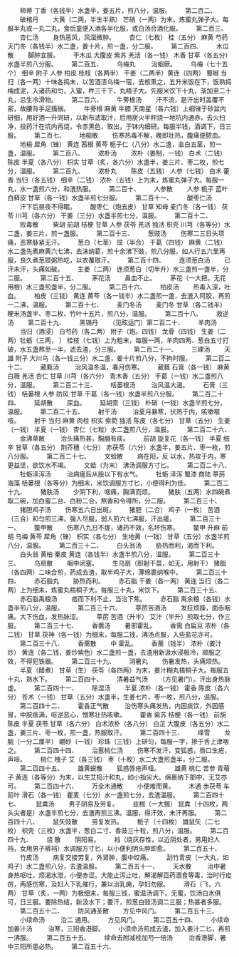 <!-- { "loadSidebar": true } -->
　　柿蒂 丁香（各钱半）水盏半，姜五片，煎八分，温服。
　　第二百二、
　　破棺丹
　　大黄（二两，半生半熟） 芒硝（一两）为末，炼蜜丸弹子大。每服半丸或一丸二丸，食后童便入酒各半化服，或白汤合酒化服。
　　第二百三、
　　杏仁汤
　　身热恶风，风湿微肿。
　　杏仁（七枚） 桂（五分） 麻黄 芍药 天门冬（各钱半）水二盏，姜十片，煎一盏，分二服。
　　第二百四、
　　木瓜散
　　脚肿宜服。
　　干木瓜 大腹皮 紫苏 羌活（各一钱） 木香 甘草（各五分）水盏半煎八分服。
　　第二百五、
　　乌梅丸
　　 治蛔厥。
　　乌梅（七十五个） 细辛 附子 人参 柏皮 桂枝（各两半） 干姜（二两半）黄连（四两） 蜀椒 当归（各一两）十味各捣末，以苦酒渍乌梅一宿，去核熏之，五升米饭在下，饭熟捣梅成泥，入诸药和匀，入蜜，杵三千下，丸梧子大。先服米饮下十丸，渐加至二十丸，忌生冷滑物。
　　第二百六、
　　牛蒡根汤
　　汗不流，是汗出时盖覆不密，故腰背手足搐搦。
　　牛蒡根 麻黄 牛膝 天南星（各六钱）上细锉于砂盆内研细，用好酒一升同研，以新布滤取汁，后用炭火半秤烧一地坑内通赤，去火扫净，投药汁在坑内再烧，令赤黑色，取出，于钵内细研。每服半钱，酒调下，日三服。
　　第二百七、
　　地榆散
　　伤寒热毒不解，晚即壮热，腹痛便脓血。
　　地榆 犀角（锉） 黄连 茜根 黄芩 栀子仁（八分）水二盏，韭白五茎，煎一盏，温服。
　　第二百八、
　　浓朴汤
　　浓朴（姜制，一钱） 白术（二钱） 陈皮 半夏（各八分） 枳实 甘草（炙，各六分）水盏半，姜三片、枣二枚，煎七分，温服。
　　第二百九、
　　浓朴丸
　　陈皮（五钱） 人参（七钱） 白术 藿香 当归（各五钱） 细辛（二钱） 浓朴（五钱）上为末，炼蜜丸弹子大。每服一丸，水一盏煎六分，和渣热服。
　　第二百十、
　　人参散
　　人参 栀子 蓝叶 白藓皮 甘草（各一钱）水盏半煎七分服。
　　第二百十一、
　　酸枣仁汤
　　汗下后昼夜不得眠。
　　酸枣仁（炮去皮） 甘草 知母 麦门冬（各一钱） 茯苓 川芎（各六分） 干姜（三分）水盏半煎七分，温服。
　　第二百十二、
　　败毒散
　　柴胡 前胡 桔梗 甘草 人参 茯苓 羌活 独活 枳壳 川芎（各等分）水二盏，姜三片，煎一盏服。
　　第二百十三、
　　葱豉汤
　　伤寒二三日头项痛，恶寒脉紧无汗。
　　葱白（七茎） 豉（半合） 干葛（四钱） 麻黄（二钱）水二盏先煮麻黄六七沸，去沫纳葛，煎十余沸下豉，煎八分服。如人行五六里再服，良久煮葱豉粥热吃，以衣覆取汗。
　　第二百十四、
　　连须葱白汤
　　已汗未汗，头痛如破。
　　生姜（二两） 连须葱白（切半升）水三盏煎一盏半，分二服。
　　第二百十五、
　　茅花汤
　　鼻血不止。
　　茅花（一大把，无花用根）水三盏煎盏半，分二服。
　　第二百十六、
　　柏皮汤
　　热毒入深，吐血。
　　柏皮（三钱） 黄连 黄芩（各一钱半）水二盏煎一盏，去渣入阿胶，再煎一二沸，温服。
　　第二百十七、
　　麦门冬汤
　　麦门冬 甘草（各二钱半）粳米汤盏半、枣二枚、竹叶十五片，煎八分，温服。
　　第二百十八、
　　救逆汤
　　第二百十九、
　　黑锡丹
　　（见眩运门）第二百二十、
　　羊肉汤
　　当归（酒浸） 白芍药（各二两） 附子（炮。四钱） 龙骨（四钱） 生姜（二两）牡蛎（三两， ） 桂枝（七钱）上为粗末，每服一两，羊肉四两、葱白五寸打破，水五盏熬至一半，滤去渣，分三服。
　　第二百二十一、
　　三建汤
　　天雄 附子 大川乌（各一钱三分）水二盏，姜十片煎八分，不拘时服。
　　第二百二十二、
　　葳蕤汤
　　 治风温冬温，春月伤寒。
　　葳蕤 石膏（各一钱） 麻黄 白薇 羌活 杏仁 甘草 川芎（各六分） 青木香（五分） 干葛（一钱）水二盏煎八分，温服。
　　第二百二十三、
　　栝蒌根汤
　　 治风温大渴。
　　石膏（三钱） 栝蒌根 人参 防风 甘草 干葛（各一钱）水盏半煎八分服。
　　第二百二十四、
　　延胡散
　　尿血。
　　延胡索（三钱） 朴硝（一钱）水盏半煎七分，温服。
　　第二百二十五、
　　射干汤
　　 治夏月暴寒，伏热于内，咳嗽喉哑。
　　射干 当归 麻黄 肉桂 枳实 紫菀 独活 陈皮（各七分） 甘草（五分） 生姜（一钱） 半夏（一钱） 杏仁（七粒）水二盏煎八分，温服。
　　第二百二十六、
　　金沸草散
　　 治头痛热甚，胸膈有痰。
　　前胡 旋复花（各一钱） 半夏 细辛 甘草（各五分） 荆芥穗（七分） 赤茯苓（六分）水盏半，姜五片、枣一枚，煎八分服。
　　第二百二十七、
　　文蛤散
　　病在阳，反 以水，热攻于内，寒更益坚，欲饮水不竭。
　　文蛤（为末） 沸汤调服方寸匕。
　　第二百二十八、
　　牡蛎泽泻汤
　　 治病瘥后从股以下有水气。
　　牡蛎 泽泻 蜀漆 商陆 葶苈 海藻 栝蒌根（各等分）为细末，米饮调服方寸匕，小便得利为佳。
　　第二百二十九、
　　猪肤汤
　　少阴下利，咽痛，胸满而烦。
　　猪肤（五两）水四碗煮取二碗，加白蜜二台、白粉二合，熬香和令得所，分二服。
　　第二百三十、
　　猪胆鸡子汤
　　伤寒五六日出斑。
　　猪胆（二合） 鸡子（一枚） 苦酒（三合）和匀煎三沸，强人尽服，弱人煎六七沸服，汗出瘥。
　　第二百三十一、
　　鳖甲散
　　伤寒八九日不瘥，诸药不效，名坏伤寒。
　　鳖甲 升麻 前胡 乌梅 黄芩 犀角（锉） 枳实（各七分） 生地黄（一钱） 甘草（五分）水盏半煎八分，温服。
　　第二百三十二、
　　白头翁汤
　　胁热而利，渴而下利。
　　白头翁 黄柏 秦皮 黄连（各钱半）水盏半煎八分，温服。
　　第二百三十三、
　　乌扇散
　　咽中闭塞。
　　生乌扇（即射干苗，如无，用射干） 猪脂（各四两）二味合煎，药成去渣，取半鸡子大，薄绵裹纳喉中。
　　第二百三十四、
　　赤石脂丸
　　胁热而利。
　　赤石脂 干姜（各一两） 黄连 当归（各二两）上为细末，炼蜜丸梧桐子大。每服三十丸，米饮下。
　　第二百三十五、
　　赤石脂禹粮汤
　　痞而下利不止，当治下焦。
　　赤石脂 禹余粮（各钱）水盏半煎八分，温服。
　　第二百三十六、
　　葶苈苦酒汤
　　发狂烦躁，面赤咽痛。大下伤血，发热脉涩。
　　葶苈 苦酒（升半） 艾汁（半升）煎取七分，作三服。
　　第二百三十七、
　　香薷汤
　　暑邪霍乱。
　　香需 白扁豆 浓朴（各二钱） 甘草 茯神（各一钱）为细末，每服二钱，沸汤点服，入些盐花亦可。
　　第二百三十八、
　　香薷散
　　中 霍乱。
　　香薷（钱半） 浓朴（姜汁炒） 黄连（各二钱，姜炒紫色）水二盏煎一盏，去渣用新汲水浸极冷，顺服之效，不得犯铁器。
　　第二百三十九、
　　消暑丸
　　伤暑发热，头痛烦热。
　　半夏（醋煮） 甘草（生） 茯苓（各四两）为末，姜汁糊丸梧桐子大。每服五十丸，熟水下。
　　第二百四十、
　　清暑益气汤
　　（方见暑门）。汗出身热脉虚。
　　第二百四十一、
　　除湿汤
　　半夏 浓朴（各一钱） 霍香 陈皮（各六分） 苍术（一钱） 甘草（五分）水盏半，生姜七片、枣一枚，煎八分，温服。
　　第二百四十二、
　　霍香正气散
　　 治伤寒头痛发热，内因痰饮，外因感冒，中脘痞满，呕逆恶心，憎寒壮热咳嗽。
　　藿香 紫苏 桔梗（各一钱） 前胡 陈皮 半夏 茯苓 甘草（各六分） 白术浓朴（各八分） 白芷 大腹皮（各五分）水二盏，姜三片、枣一枚，煎一盏，热服取汗。
　　第二百四十三、
　　绛雪
　　龙脑（一分二厘半） 硼砂（一钱） 珍珠（三钱）上研匀，每服一字，掺于舌上津咽之。
　　第二百四十四、
　　治慝桃仁汤
　　伤寒不发汗，变狐惑，唇口生疮，声哑。
　　桃仁 槐子 艾（各三钱） 枣（十枚）水二大盏煎盏半，分二服。
　　第二百四十五、
　　雄黄蜕散
　　狐惑唇疮声哑。
　　雄黄 桃仁 苦参 青葙子 黄连（各等分）为末，以生艾捣汁和丸，如小指尖大。绵裹纳下部中，无艾亦可。
　　第二百四十六、
　　万全木通散
　　小便难而黄。
　　木通 赤茯苓 车前叶 滑石（各一钱） 瞿麦（七分）水一盏煎七分，去渣温服。
　　第二百四十七、
　　 鼠粪汤
　　男子阴易及劳复。
　　韭根（一大握） 鼠粪（十四枚，两头尖者是）水盏半煎七分，去渣再煎三沸。温服，得汗效，未汗再服。
　　第二百四十八、
　　鼠矢豉散
　　劳复发热。
　　栀子（十四枚） 雄鼠矢（二七枚） 枳壳（三枚）水盏半，葱白二寸、香豉三十粒，煎八分，温服。
　　第二百四十九、
　　烧 散
　　阴阳易。
　　裆（烧灰存性，以近阴处者，男用妇人 裆，女用男子裤裆）水调服方寸匕，以小便利阴头肿即愈。
　　第二百五十、
　　竹皮汤
　　病复交接劳复，外肾肿，腹中绞痛。
　　刮竹青皮（一大丸，如鸡子）水二盏煎八分，去渣温服。
　　第二百五十一、
　　天水散
　　 治中暑身热呕吐，烦渴水泄，小便赤涩。大能止泻止吐，解渴解百药酒食等毒，治时行疫疠，两感伤寒，及妇人下乳催行，兼以治乳痈，孕妇勿服。
　　滑石（飞，六两） 甘草（炙，一两）为极细末，每服三钱，蜜温汤调下。无蜜，饮汤白水俱可，日三服。要除热结，新汲水下；要汗，煎葱白豉汤调二三服；热甚者多服。
　　第二百五十二、
　　防风通圣散
　　方见中风门。
　　第二百五十三、
　　小续命汤
　　 治二 通用。
　　方见风门。
　　第二百五十四、
　　小续命加姜汁汤
　　 治寒，三阳香港脚。
　　小须命汤煎成去渣，加入姜汁二匕，再煎一沸服。
　　第二百五十五、
　　续命去附减桂加芍一倍汤
　　 治香港脚，暑中三阳所患必热。
　　第二百五十六、
